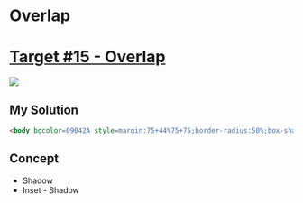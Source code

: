 # Overlap
#  [Target #15 - Overlap](https://cssbattle.dev/play/15)

![](https://cssbattle.dev/targets/15.png)


## My Solution
```HTML
<body bgcolor=09042A style=margin:75+44%75+75;border-radius:50%;box-shadow:25vw+0#E78481,inset+25vw+0#7B3F61>
```

## Concept
- Shadow
- Inset - Shadow
